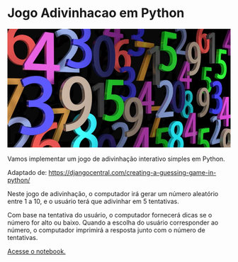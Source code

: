 # Jogo Adivinhacao em Python

<img src="https://github.com/lisaterumi/jogo-adivinhacao-python/blob/main/numeros.jpg?raw=true" widh=200>

Vamos implementar um jogo de adivinhação interativo simples em Python.

Adaptado de: https://djangocentral.com/creating-a-guessing-game-in-python/

Neste jogo de adivinhação, o computador irá gerar um número aleatório entre 1 a 10, e o usuário terá que adivinhar em 5 tentativas.

Com base na tentativa do usuário, o computador fornecerá dicas se o número for alto ou baixo. Quando a escolha do usuário corresponder ao número, o computador imprimirá a resposta junto com o número de tentativas.

[Acesse o notebook.](https://github.com/lisaterumi/jogo-adivinhacao-python/edit/main/README.md)
